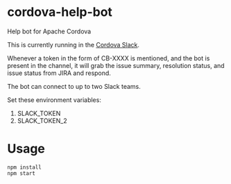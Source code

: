 # cordova-help-bot
Help bot for Apache Cordova

This is currently running in the [Cordova Slack](http://slack.cordova.io).

Whenever a token in the form of CB-XXXX is mentioned, and the bot is present in the channel, it will grab the issue summary, resolution status, and issue status from JIRA and respond.

The bot can connect to up to two Slack teams.

Set these environment variables:
1. SLACK_TOKEN
2. SLACK_TOKEN_2

# Usage

    npm install
    npm start
